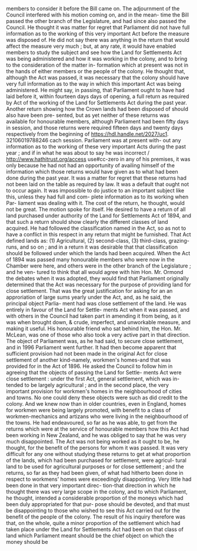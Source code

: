 members to consider it before the Bill came on. The adjournment of the Council interfered with his motion coming on, and in the mean- time the Bill passed the other branch of the Legislature, and had since also passed the Council. He thought it was matter for regret that Parliament did not have full information as to the working of this very important Act before the measure was disposed of. He did not say there was anything in the return that would affect the measure very much ; but, at any rate, it would have enabled members to study the subject and see how the Land for Settlements Act was being administered and how it was working in the colony, and to bring to the consideration of the matter in- formation which at present was not in the hands of either members or the people of the colony. He thought that, although the Act was passed, it was necessary that the colony should have very full information as to the way in which this important Act was being administered. He might say, in passing, that Parliament ought to have had laid before it, within fourteen days days of opening, a full return as required by Act of the working of the Land for Settlements Act during the past year. Another return showing how the Crown lands had been disposed of should also have been pre- sented, but as yet neither of these returns was available for honourable members, although Parliament had been fifty days in session, and those returns were required fifteen days and twenty days respectively from the beginning of https://hdl.handle.net/2027/uc1. 32106019788246 cach session. Parliament was at present with- out any information as to the working of these very important Acts during the past year ; and if in what he was about to say he was incorrect / http://www.hathitrust.org/access use#cc-zero in any of his premises, it was only because he had not had an opportunity of availing himself of the information which those returns would have given as to what had been done during the past year. It was a matter for regret that these returns had not been laid on the table as required by law. It was a default that ought not to occur again. It was impossible to do justice to an important subject like this, unless they had full and com- plete information as to its working when Par- liament was dealing with it. The cost of the return, he thought, would not be great. The motion spoke for itself. He desired to have a return of all land purchased under authority of the Land for Settlements Act of 1894, and that such a return should show clearly the different classes of land acquired. He had followed the classification named in the Act, so as not to have a conflict in this respect in any return that might be furnished. That Act defined lands as: (1) Agricultural, (2) second-class, (3) third-class, grazing-runs, and so on ; and in a return it was desirable that that classification should be followed under which the lands had been acquired. When the Act of 1894 was passed many honourable members who were now in the Chamber were here, and others were in the other branch of the Legislature ; and he ven- tured to think that all would agree with him Hon. Mr. Ormond the debates when it was adopted, they would find that Parliament originally determined that the Act was necessary for the purpose of providing land for close settlement. That was the great justification for asking for an an approriation of large sums yearly under the Act, and, as he said, the principal object Parlia- ment had was close settlement of the land. He was entirely in favour of the Land for Settle- ments Act when it was passed, and with others in the Council had taken part in amending it from being, as it was when brought down, & crude, imperfect, and unworkable measure, and making it useful. His honourable friend who sat behind him, the Hon. Mr. McLean, was one of those who also took a very active part in that direction. The object of Parliament was, as he had said, to secure close settlement, and in 1996 Parliament went further. It had then become apparent that sufficient provision had not been made in the original Act for close settlement of another kind-namely, workmen's homes-and that was provided for in the Act of 1896. He asked the Council to follow him in agreeing that the objects of passing the Land for Settle- ments Act were close settlement : under the first Act, general settlement, which was in- tended to be largely agricultural ; and in the second place, the very important provision for workmen's homes in the neighbourhood of cities and towns. No one could deny these objects were such as did credit to the colony. And we knew now than in older countries, even in England, homes for workmen were being largely promoted, with benefit to a class of workmen-mechanics and artizans who were living in the neighbourhood of the towns. He had endeavoured, so far as he was able, to get from the returns which were at the service of honourable members how this Act had been working in New Zealand, and he was obliged to say that he was very much disappointed. The Act was not being worked as it ought to be, he thought, for the benefit of the persons for whom it was passed. It was very difficult for any one without studying these returns to get at what proportion of the lands, which had been purchased for settlement, were agricul- tural land to be used for agricultural purposes or for close settlement ; and the returns, so far as they had been given, of what had hitherto been done in respect to workmens' homes were exceedingly disappointing. Very little had been done in that very important direc- tion-that direction in which he thought there was very large scope in the colony, and to which Parliament, he thought, intended a considerable proportion of the moneys which had been duly appropriated for that pur- pose should be devoted, and that must be disappointing to those who wished to see this Act carried out for the benefit of the people of the colony. The result of his inquiry therefore was that, on the whole, quite a minor proportion of the settlement which had taken place under the Land for Settlements Act had been on that class of land which Parliament meant should be the chief object on which the money should be 